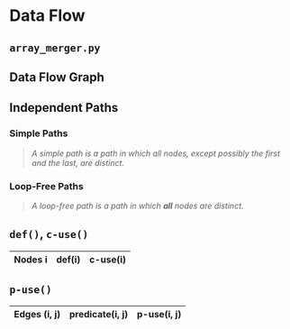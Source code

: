 # Data Flow

## `array_merger.py`

## Data Flow Graph

## Independent Paths

### Simple Paths

> _A simple path is a path in which all nodes, except possibly the first and the last, are distinct._

### Loop-Free Paths

> _A loop-free path is a path in which **all** nodes are distinct._

## `def()`, `c-use()`

| Nodes i | def(i) | c-use(i) |
| ------- | ------ | -------- |


## `p-use()`

| Edges (i, j) | predicate(i, j) | p-use(i, j) |
| ------------ | --------------- | ----------- |

